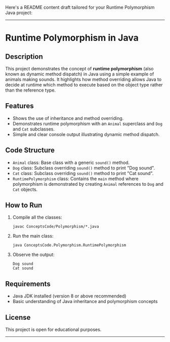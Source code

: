 Here's a README content draft tailored for your Runtime Polymorphism Java project:

---

# Runtime Polymorphism in Java

## Description

This project demonstrates the concept of **runtime polymorphism** (also known as dynamic method dispatch) in Java using a simple example of animals making sounds. It highlights how method overriding allows Java to decide at runtime which method to execute based on the object type rather than the reference type.

## Features

* Shows the use of inheritance and method overriding.
* Demonstrates runtime polymorphism with an `Animal` superclass and `Dog` and `Cat` subclasses.
* Simple and clear console output illustrating dynamic method dispatch.

## Code Structure

* `Animal` class: Base class with a generic `sound()` method.
* `Dog` class: Subclass overriding `sound()` method to print "Dog sound".
* `Cat` class: Subclass overriding `sound()` method to print "Cat sound".
* `RuntimePolymorphism` class: Contains the `main` method where polymorphism is demonstrated by creating `Animal` references to `Dog` and `Cat` objects.

## How to Run

1. Compile all the classes:

   ```
   javac ConceptsCode/Polymorphism/*.java
   ```
2. Run the main class:

   ```
   java ConceptsCode.Polymorphism.RuntimePolymorphism
   ```
3. Observe the output:

   ```
   Dog sound
   Cat sound
   ```

## Requirements

* Java JDK installed (version 8 or above recommended)
* Basic understanding of Java inheritance and polymorphism concepts

## License

This project is open for educational purposes.

---

